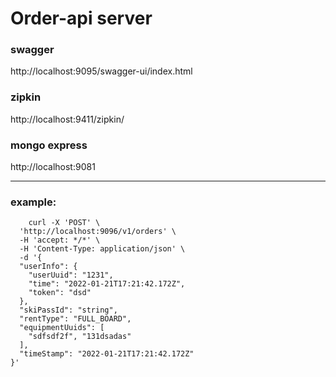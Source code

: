 # Order-api server

### swagger
http://localhost:9095/swagger-ui/index.html

### zipkin 
http://localhost:9411/zipkin/

### mongo express
http://localhost:9081

--- 
### example:

```
    curl -X 'POST' \
  'http://localhost:9096/v1/orders' \
  -H 'accept: */*' \
  -H 'Content-Type: application/json' \
  -d '{
  "userInfo": {
    "userUuid": "1231",
    "time": "2022-01-21T17:21:42.172Z",
    "token": "dsd"
  },
  "skiPassId": "string",
  "rentType": "FULL_BOARD",
  "equipmentUuids": [
    "sdfsdf2f", "131dsadas"
  ],
  "timeStamp": "2022-01-21T17:21:42.172Z"
}'
```